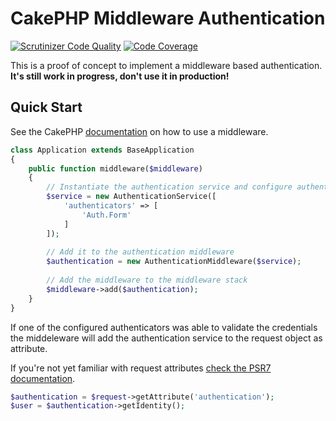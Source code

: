 # CakePHP Middleware Authentication

[![Scrutinizer Code Quality](https://scrutinizer-ci.com/g/burzum/cakephp-middleware-auth/badges/quality-score.png?b=master)](https://scrutinizer-ci.com/g/burzum/cakephp-middleware-auth/?branch=master)
[![Code Coverage](https://scrutinizer-ci.com/g/burzum/cakephp-middleware-auth/badges/coverage.png?b=master)](https://scrutinizer-ci.com/g/burzum/cakephp-middleware-auth/?branch=master)

This is a proof of concept to implement a middleware based authentication. **It's still work in progress, don't use it in production!**

## Quick Start

See the CakePHP [documentation](http://book.cakephp.org/3.0/en/controllers/middleware.html#) on how to use a middleware.

```php
class Application extends BaseApplication
{
    public function middleware($middleware)
    {
        // Instantiate the authentication service and configure authenticators
        $service = new AuthenticationService([
            'authenticators' => [
                'Auth.Form'
            ]
        ]);
        
        // Add it to the authentication middleware
        $authentication = new AuthenticationMiddleware($service);
        
        // Add the middleware to the middleware stack
        $middleware->add($authentication);
    }
}
```

If one of the configured authenticators was able to validate the credentials the middeleware will add the authentication service to the request object as attribute.

If you're not yet familiar with request attributes [check the PSR7 documentation](http://www.php-fig.org/psr/psr-7/).

```php
$authentication = $request->getAttribute('authentication');
$user = $authentication->getIdentity();
```
